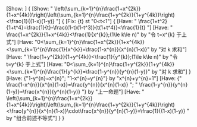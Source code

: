 [Show: ]
{
    [Show: " \left(\sum_{k=1}^{n}\frac{1+x^{2k}}{1+x^{4k}}\right)\left(\sum_{k=1}^{n}\frac{1+y^{2k}}{1+y^{4k}}\right)<\frac{1}{(1-x)(1-y)} "]
    {
        [Fix: {t} st "0<t<1"]
        {
            [Have: " \frac{1+t^2}{1+t^4}=\frac{1}{t}-\frac{(1-t)(1-t^3)}{t(1+t^4)}<\frac{1}{t} "]
            [Have: " \frac{1+x^{2k}}{1+x^{4k}}<\frac{1}{x^{k}}\;(1\le k\le n)" by "令 t=x^{k} 于上式"]
            [Have: "0<\sum_{k=1}^{n}\frac{1+x^{2k}}{1+x^{4k}}<\sum_{k=1}^{n}\frac{1}{x^{k}}=\frac{1-x^{n}}{x^{n}(1-x)}" by "对 k 求和"]
            [Have: " \frac{1+y^{2k}}{1+y^{4k}}<\frac{1}{y^{k}}\;(1\le k\le n)" by "令 t=y^{k} 于上式"]
            [Have: "0<\sum_{k=1}^{n}\frac{1+y^{2k}}{1+y^{4k}}<\sum_{k=1}^{n}\frac{1}{y^{k}}=\frac{1-y^{n}}{y^{n}(1-y)}" by "对 k 求和"]
        }
        [Have: {"1-y^{n}=x^{n}"; "1-x^{n}=y^{n}"} by "x^{n}+y^{n}=1"]
        [Have: {" \frac{1-x^{n}}{x^{n}(1-x)}=\frac{y^{n}}{x^{n}(1-x)} "; " \frac{1-y^{n}}{y^{n}(1-y)}=\frac{x^{n}}{y^{n}(1-y)} "} by "上一命题"]
        [Have: " \left(\sum_{k=1}^{n}\frac{1+x^{2k}}{1+x^{4k}}\right)\left(\sum_{k=1}^{n}\frac{1+y^{2k}}{1+y^{4k}}\right)<\frac{y^{n}}{x^{n}(1-x)}\cdot\frac{x^{n}}{y^{n}(1-y)}=\frac{1}{(1-x)(1-y)} " by "组合前述不等式"]
    }
}